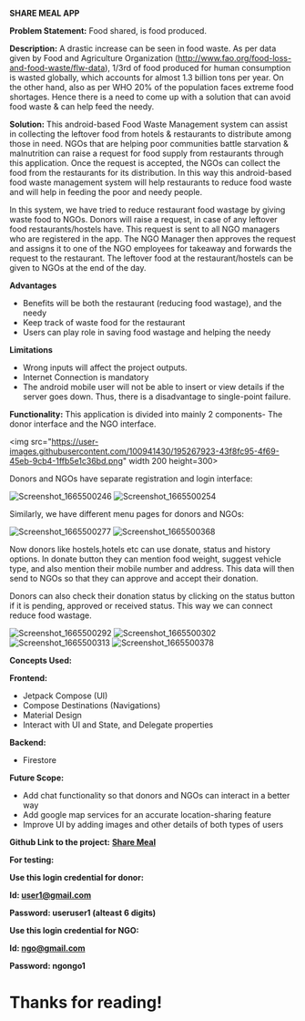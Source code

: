 **SHARE MEAL APP**

**Problem Statement:** Food shared, is food produced.

**Description:** A drastic increase can be seen in food waste. As per data given by Food and Agriculture Organization (http://www.fao.org/food-loss-and-food-waste/flw-data), 1/3rd of food produced for human consumption is wasted globally, which accounts for almost 1.3 billion tons per year. On the other hand, also as per WHO 20% of the population faces extreme food shortages. Hence there is a need to come up with a solution that can avoid food waste & can help feed the needy.

**Solution:** This android-based Food Waste Management system can assist in collecting the leftover food from hotels & restaurants to distribute among those in need. NGOs that are helping poor communities battle starvation & malnutrition can raise a request for food supply from restaurants through this application. Once the request is accepted, the NGOs can collect the food from the restaurants for its distribution. In this way this android-based food waste management system will help restaurants to reduce food waste and will help in feeding the poor and needy people.

In this system, we have tried to reduce restaurant food wastage by giving waste food to NGOs. Donors will raise a request, in case of any leftover food restaurants/hostels have. This request is sent to all NGO managers who are registered in the app. The NGO Manager then approves the request and assigns it to one of the NGO employees for takeaway and forwards the request to the restaurant. The leftover food at the restaurant/hostels can be given to NGOs at the end of the day.

**Advantages**

- Benefits will be both the restaurant (reducing food wastage), and the needy
- Keep track of waste food for the restaurant
- Users can play role in saving food wastage and helping the needy

**Limitations**

- Wrong inputs will affect the project outputs.
- Internet Connection is mandatory
- The android mobile user will not be able to insert or view details if the server goes down. Thus, there is a disadvantage to single-point failure.

**Functionality:** This application is divided into mainly 2 components- The donor interface and the NGO interface.

<img src="https://user-images.githubusercontent.com/100941430/195267923-43f8fc95-4f69-45eb-9cb4-1ffb5e1c36bd.png" width 200 height=300>


Donors and NGOs have separate registration and login interface:

![Screenshot_1665500246](https://user-images.githubusercontent.com/100941430/195268157-d188a541-cb95-4f3d-85ff-a0d1366e884d.png)
![Screenshot_1665500254](https://user-images.githubusercontent.com/100941430/195268249-b9a4376b-2a63-4728-9bed-63d0bc2408ef.png)


Similarly, we have different menu pages for donors and NGOs:

![Screenshot_1665500277](https://user-images.githubusercontent.com/100941430/195268610-c605a1c4-b38b-4eab-a83d-8ba87ef21b79.png)
![Screenshot_1665500368](https://user-images.githubusercontent.com/100941430/195268681-e24d25ae-6577-4d31-bbcb-9d884f2ad1b9.png)



Now donors like hostels,hotels etc can use donate, status and history options. In donate button they can mention food weight, suggest vehicle type, and also mention their mobile number and address. This data will then send to NGOs so that they can approve and accept their donation.

Donors can also check their donation status by clicking on the status button if it is pending, approved or received status. This way we can connect reduce food wastage.

![Screenshot_1665500292](https://user-images.githubusercontent.com/100941430/195268776-1a10c46c-573c-497f-b133-432c62d0497c.png)
![Screenshot_1665500302](https://user-images.githubusercontent.com/100941430/195268817-0e6b433b-892a-4c0b-94f6-8c98e1e9b136.png)
![Screenshot_1665500313](https://user-images.githubusercontent.com/100941430/195268852-ccfc7a4e-8308-490d-b6e7-1bb5a4e220de.png)
![Screenshot_1665500378](https://user-images.githubusercontent.com/100941430/195268891-53ab6231-7b9d-4ab6-9720-3c8482b82240.png)


**Concepts Used:**

**Frontend:**

- Jetpack Compose (UI)
- Compose Destinations (Navigations)
- Material Design
- Interact with UI and State, and Delegate properties

**Backend:**

- Firestore

**Future Scope:**

- Add chat functionality so that donors and NGOs can interact in a better way
- Add google map services for an accurate location-sharing feature
- Improve UI by adding images and other details of both types of users

**Github Link to the project:** [**Share Meal**](https://github.com/Photon3009/ShareMealApp)

**For testing:**

**Use this login credential for donor:**

**Id: user1@gmail.com**

**Password: useruser1 (alteast 6 digits)**

**Use this login credential for NGO:**

**Id: ngo@gmail.com**

**Password: ngongo1**

# Thanks for reading!
